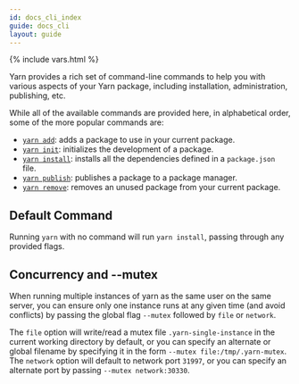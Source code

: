 ```yaml
---
id: docs_cli_index
guide: docs_cli
layout: guide
---
```


{% include vars.html %}

Yarn provides a rich set of command-line commands to help you with various aspects of your Yarn package, including installation, administration, publishing, etc.

While all of the available commands are provided here, in alphabetical order, some of the more popular commands are:

- [`yarn add`]({{url_base}}/docs/cli/add): adds a package to use in your current package.
- [`yarn init`]({{url_base}}/docs/cli/init): initializes the development of a package.
- [`yarn install`]({{url_base}}/docs/cli/install): installs all the dependencies defined in a `package.json` file.
- [`yarn publish`]({{url_base}}/docs/cli/publish): publishes a package to a package manager.
- [`yarn remove`]({{url_base}}/docs/cli/remove): removes an unused package from your current package.

## Default Command <a class="toc" id="toc-default-command" href="#toc-default-command"></a>

Running `yarn` with no command will run `yarn install`, passing through any provided flags.

## Concurrency and --mutex

When running multiple instances of yarn as the same user on the same server, you can ensure only one instance runs at any given time (and avoid conflicts) by passing the global flag `--mutex` followed by `file` or `network`. 

The `file` option will write/read a mutex file `.yarn-single-instance` in the current working directory by default, or you can specify an alternate or global filename by specifying it in the form `--mutex file:/tmp/.yarn-mutex`. The `network` option will default to network port `31997`, or you can specify an alternate port by passing `--mutex network:30330`.
